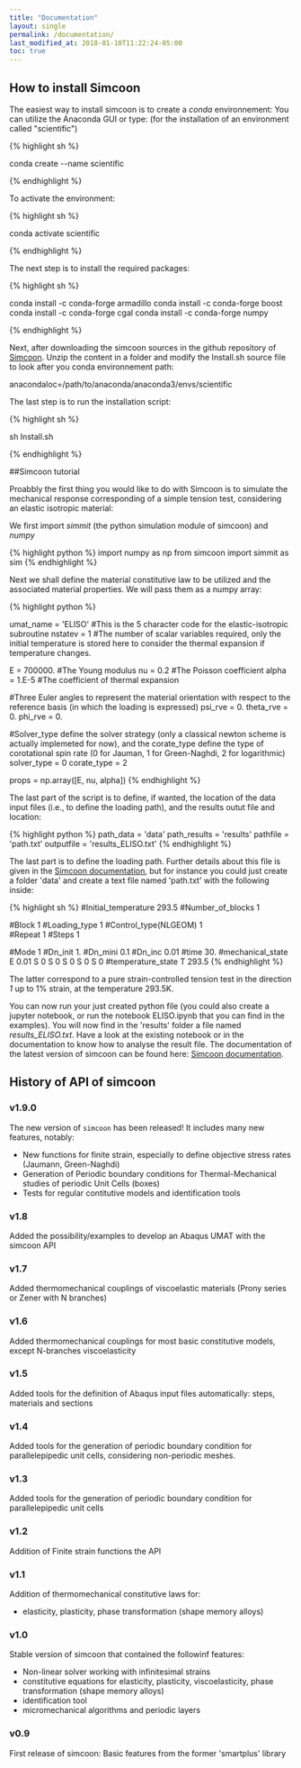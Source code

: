 ```yaml
---
title: "Documentation"
layout: single
permalink: /documentation/
last_modified_at: 2018-01-10T11:22:24-05:00
toc: true
---
```


## How to install Simcoon

The easiest way to install simcoon is to create a *conda* environnement: You can utilize the Anaconda GUI or type:
(for the installation of an environment called "scientific")

{% highlight sh %}

conda create --name scientific

{% endhighlight %}

To activate the environment: 

{% highlight sh %}

conda activate scientific

{% endhighlight %}

The next step is to install the required packages:

{% highlight sh %}

conda install -c conda-forge armadillo conda install -c conda-forge boost conda install -c conda-forge cgal conda install -c conda-forge numpy

{% endhighlight %}

Next, after downloading the simcoon sources in the github repository of [Simcoon](https://github.com/3MAH/simcoon). Unzip the content in a folder and modify the Install.sh source file to look after you conda environnement path:

anacondaloc=/path/to/anaconda/anaconda3/envs/scientific

The last step is to run the installation script:

{% highlight sh %}

sh Install.sh

{% endhighlight %}

##Simcoon tutorial

Proabbly the first thing you would like to do with Simcoon is to simulate the mechanical response corresponding of a simple tension test, considering an elastic isotropic material:

We first import *simmit* (the python simulation module of simcoon) and *numpy* 

{% highlight python %}
import numpy as np
from simcoon import simmit as sim
{% endhighlight %}

Next we shall define the material constitutive law to be utilized and the associated material properties. We will pass them as a numpy array:

{% highlight python %}

umat_name = 'ELISO' #This is the 5 character code for the elastic-isotropic subroutine
nstatev = 1 #The number of scalar variables required, only the initial temperature is stored here to consider the thermal expansion if temperature changes.

E = 700000. #The Young modulus
nu = 0.2 #The Poisson coefficient
alpha = 1.E-5 #The coefficient of thermal expansion

#Three Euler angles to represent the material orientation with respect to the reference basis (in which the loading is expressed)
psi_rve = 0.
theta_rve = 0.
phi_rve = 0.

#Solver_type define the solver strategy (only a classical newton scheme is actually implemeted for now), and the corate_type define the type of corotational spin rate (0 for Jauman, 1 for Green-Naghdi, 2 for logarithmic)
solver_type = 0
corate_type = 2

props = np.array([E, nu, alpha])
{% endhighlight %}

The last part of the script is to define, if wanted, the location of the data input files (i.e., to define the loading path), and the results outut file and location:

{% highlight python %}
path_data = 'data'
path_results = 'results'
pathfile = 'path.txt'
outputfile = 'results_ELISO.txt'
{% endhighlight %}

The last part is to define the loading path. Further details about this file is given in the <a href="https://simcoon.readthedocs.io/en/latest/">Simcoon documentation</a>, but for instance you could just create a folder 'data' and create a text file named 'path.txt' with the following inside:

{% highlight sh %}
#Initial_temperature
293.5
#Number_of_blocks
1

#Block
1
#Loading_type
1
#Control_type(NLGEOM)
1    
#Repeat
1
#Steps
1

#Mode
1
#Dn_init 1.
#Dn_mini 0.1
#Dn_inc 0.01
#time
30.
#mechanical_state
E 0.01 
S 0 S 0
S 0 S 0 S 0
#temperature_state
T 293.5
{% endhighlight %}

The latter correspond to a pure strain-controlled tension test in the direction *1* up to 1% strain, at the temperature 293.5K.

You can now run your just created python file (you could also create a jupyter notebook, or run the notebook ELISO.ipynb that you can find in the examples). You will now find in the 'results' folder a file named *results_ELISO.txt*. Have a look at the existing notebook or in the documentation to know how to analyse the result file. The documentation of the latest version of simcoon can be found here: 
 <a href="https://simcoon.readthedocs.io/en/latest/">Simcoon documentation</a>.

## History of API of simcoon

### v1.9.0
The new version of `simcoon` has been released! It includes many new features, notably:
- New functions for finite strain, especially to define objective stress rates (Jaumann, Green-Naghdi)
- Generation of Periodic boundary conditions for Thermal-Mechanical studies of periodic Unit Cells (boxes)
- Tests for regular contitutive models and identification tools

### v1.8
Added the possibility/examples to develop an Abaqus UMAT with the simcoon API

### v1.7
Added thermomechanical couplings of viscoelastic materials (Prony series or Zener with N branches)

### v1.6
Added thermomechanical couplings for most basic constitutive models, except N-branches viscoelasticity

### v1.5
Added tools for the definition of Abaqus input files automatically: steps, materials and sections

### v1.4
Added tools for the generation of periodic boundary condition for parallelepipedic unit cells, considering non-periodic meshes.

### v1.3
Added tools for the generation of periodic boundary condition for parallelepipedic unit cells

### v1.2
Addition of Finite strain functions the API

### v1.1
Addition of thermomechanical constitutive laws for:
* elasticity, plasticity, phase transformation (shape memory alloys)

### v1.0 
Stable version of simcoon that contained the followinf features: 
* Non-linear solver working with infinitesimal strains
* constitutive equations for elasticity, plasticity, viscoelasticity, phase transformation (shape memory alloys)
* identification tool
* micromechanical algorithms and periodic layers

### v0.9 
First release of simcoon: Basic features from the former 'smartplus' library 
